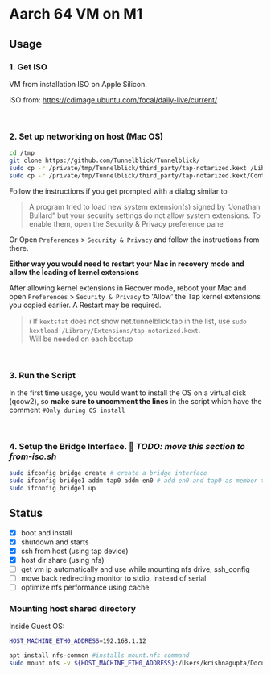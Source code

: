 # Aarch 64 VM on M1
## Usage
### 1. Get ISO
VM from installation ISO on Apple Silicon.

ISO from: https://cdimage.ubuntu.com/focal/daily-live/current/ 

<br />

### 2. Set up networking on host (Mac OS)
```sh
cd /tmp 
git clone https://github.com/Tunnelblick/Tunnelblick/
sudo cp -r /private/tmp/Tunnelblick/third_party/tap-notarized.kext /Library/Extensions/
sudo cp -r /private/tmp/Tunnelblick/third_party/tap-notarized.kext/Contents/Info.plist /Library/LaunchDaemons/net.tunnelblick.tap.plist
```
Follow the instructions if you get prompted with a dialog similar to 
> A program tried to load new system extension(s) signed by “Jonathan Bullard” but your security settings do not allow system extensions. To enable them, open the Security & Privacy preference pane

Or Open `Preferences` > `Security & Privacy` and follow the instructions from there. 

**Either way you would need to restart your Mac in recovery mode and allow the loading of kernel extensions**

After allowing kernel extensions in Recover mode, reboot your Mac and open `Preferences` > `Security & Privacy` to 'Allow' the Tap kernel extensions you copied earlier. A Restart may be required.

> ℹ️ If `kextstat` does not show net.tunnelblick.tap in the list, use `sudo kextload /Library/Extensions/tap-notarized.kext`. \
Will be needed on each bootup

<!-- **In a separate shell, which you make sure to keep alive**
```sh
sudo su - 
exec 4<>/dev/tap0  # opens device, creates interface tap0
ifconfig tap0
ifconfig tap0 inet 10.0.2.9/24 #assign some value to tap0
``` -->

<br />

### 3. Run the Script
In the first time usage, you would want to install the OS on a virtual disk (qcow2), so **make sure to uncomment the lines** in the script which have the comment `#Only during OS install`

<br />

### 4. Setup the Bridge Interface. 📝 _TODO: move this section to from-iso.sh_
```sh
sudo ifconfig bridge create # create a bridge interface
sudo ifconfig bridge1 addm tap0 addm en0 # add en0 and tap0 as member to bridge1
sudo ifconfig bridge1 up
```


## Status
- [x] boot and install
- [x] shutdown and starts
- [x] ssh from host (using tap device)
- [x] host dir share (using nfs)
- [ ] get vm ip automatically and use while mounting nfs drive, ssh_config
- [ ] move back redirecting monitor to stdio, instead of serial
- [ ] optimize nfs performance using cache

### Mounting host shared directory
Inside Guest OS:
```sh
HOST_MACHINE_ETH0_ADDRESS=192.168.1.12

apt install nfs-common #installs mount.nfs command
sudo mount.nfs -v ${HOST_MACHINE_ETH0_ADDRESS}:/Users/krishnagupta/Documents/git-repos /mnt -o vers=3
```
